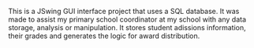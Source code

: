 This is a JSwing GUI interface project that uses a SQL database.
It was made to assist my primary school coordinator at my school with any data storage, analysis or manipulation.
It stores student adissions information, their grades and generates the logic for award distribution.
